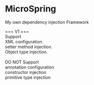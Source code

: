 # MicroSpring
My own dependency injection Framework

=== V1 ===  
Support  
XML configuration.  
setter method injection.  
Object type injection.  
<br>
DO NOT Support  
annotation configuration  
constructor injection  
primitive type injection  
